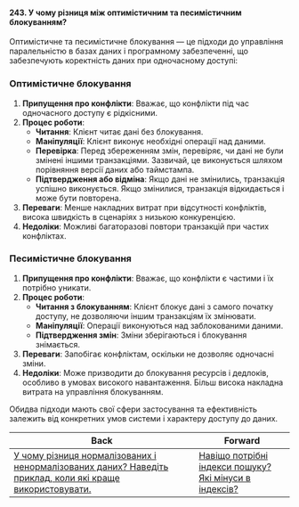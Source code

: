 #### 243. У чому різниця між оптимістичним та песимістичним блокуванням?

Оптимістичне та песимістичне блокування — це підходи до управління паралельністю в базах даних і програмному забезпеченні, що забезпечують коректність даних при одночасному доступі:

### Оптимістичне блокування

1. **Припущення про конфлікти**: Вважає, що конфлікти під час одночасного доступу є рідкісними.
2. **Процес роботи**:
   - **Читання**: Клієнт читає дані без блокування.
   - **Маніпуляції**: Клієнт виконує необхідні операції над даними.
   - **Перевірка**: Перед збереженням змін, перевіряє, чи дані не були змінені іншими транзакціями. Зазвичай, це виконується шляхом порівняння версії даних або таймстампа.
   - **Підтвердження або відміна**: Якщо дані не змінились, транзакція успішно виконується. Якщо змінилися, транзакція відкидається і може бути повторена.
3. **Переваги**: Менше накладних витрат при відсутності конфліктів, висока швидкість в сценаріях з низькою конкуренцією.
4. **Недоліки**: Можливі багаторазові повтори транзакцій при частих конфліктах.

### Песимістичне блокування

1. **Припущення про конфлікти**: Вважає, що конфлікти є частими і їх потрібно уникати.
2. **Процес роботи**:
   - **Читання з блокуванням**: Клієнт блокує дані з самого початку доступу, не дозволяючи іншим транзакціям їх змінювати.
   - **Маніпуляції**: Операції виконуються над заблокованими даними.
   - **Підтвердження змін**: Зміни зберігаються і блокування знімається.
3. **Переваги**: Запобігає конфліктам, оскільки не дозволяє одночасні зміни.
4. **Недоліки**: Може призводити до блокування ресурсів і дедлоків, особливо в умовах високого навантаження. Більш висока накладна витрата на управління блокуванням.

Обидва підходи мають свої сфери застосування та ефективність залежить від конкретних умов системи і характеру доступу до даних.

| Back | Forward |
|---|---|
| [У чому різниця нормалізованих і ненормалізованих даних? Наведіть приклад, коли які краще використовувати.](/ua/senior/database/what-is-the-difference-between-normalized-and-denormalized-data-provide-an-example-when-to-use-each.md)  | [Навіщо потрібні індекси пошуку? Які мінуси в індексів?](/ua/senior/database/244-why-are-search-indexes-needed-what-are-the-disadvantages-of-indexes.md) |